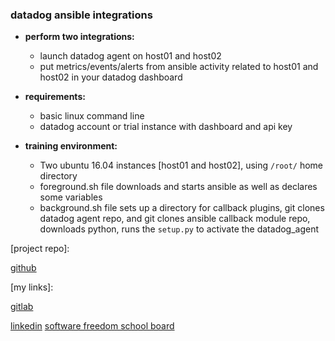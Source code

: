 ### datadog ansible integrations

- **perform two integrations:**
  - launch datadog agent on host01 and host02
  - put metrics/events/alerts from ansible activity related to host01 and host02 in your datadog dashboard


- **requirements:**
  * basic linux command line
  * datadog account or trial instance with dashboard and api key

- **training environment:**
  - Two ubuntu 16.04 instances [host01 and host02], using `/root/` home directory
  - foreground.sh file downloads and starts ansible as well as declares some variables
  - background.sh file sets up a directory for callback plugins, git clones datadog agent repo, and git clones ansible callback module repo, downloads python, runs the `setup.py` to activate the datadog_agent


[project repo]:

[github](https://github.com/Sayre-Tnunu/katacoda-scenarios/)

[my links]:

[gitlab](https://gitlab.com/asayre)

[linkedin](https://www.linkedin.com/in/anthony-sayre-1a92263a/)
[software freedom school board](https://sofree.us/directory.html)
